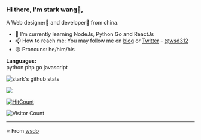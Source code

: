 ### Hi there, I'm stark wang👦,
A  Web designer🌈 and developer🎯 from china.
- 🌱 I’m currently learning NodeJs, Python Go and ReactJs
- 📫 How to reach me: You may follow me on [blog](https://shudong.wang) or [Twitter](https://twitter.com/shudongai) - [@wsd312](https://twitter.com/shudongai)
- 😄 Pronouns: he/him/his

**Languages:**  
python php go javascript

![stark's github stats](https://github-readme-stats.vercel.app/api?username=wsdo&theme=onedark&show_icons=true&hide=["issues"])

<a href="https://shudong.wang">
  <img align="center" src="https://github-readme-stats.vercel.app/api/top-langs/?username=wsdo&layout=compact&theme=buefy&hide_border=true" />
</a>

[![HitCount](http://hits.dwyl.com/wsdo/wsdo.svg)](http://hits.dwyl.com/wsdo/wsdo)


![Visitor Count](https://profile-counter.glitch.me/{wsdo}/count.svg)

---
⭐️ From [wsdo](https://github.com/wsdo)
